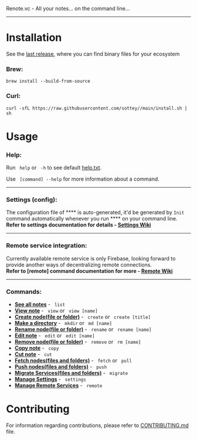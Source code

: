 Renote.vc - All your notes... on the command line... 

---

<!-- <img src="https://user-images.githubusercontent.com/59066341/162023376-061e09fd-f76e-47e2-99ab-735372746309.gif" alt="Overview Vid"> -->


# Installation
See the [last release](https://github.com/sottey//releases/latest), where you can find binary files for your ecosystem

### Brew:
```
brew install --build-from-source 
```

### Curl:
```
curl -sfL https://raw.githubusercontent.com/sottey//main/install.sh | sh
```

# Usage 

### Help:
Run ` help` or ` -h` to see default [help.txt](https://github.com/sottey//wiki/help.txt). <br>
 
Use ` [command] --help` for more information about a command.

---

### Settings (config):
The configuration file of **** is auto-generated, it'd be generated by `Init` command automatically whenever you run **** on your command line. <br>
**Refer to settings documentation for details - [Settings Wiki](https://github.com/sottey//wiki/Settings)**

---

### Remote service integration:
Currently available remote service is only Firebase, looking forward to provide another ways of decentralizing remote connections. <br>
**Refer to [remote] command documentation for more - [Remote Wiki](https://github.com/sottey//wiki/Remote)**

---

### Commands:
- **[See all notes](https://github.com/sottey//wiki/List)** - ` list`
- **[View note](https://github.com/sottey//wiki/View)** - ` view` or ` view [name]`
- **[Create node(file or folder)](https://github.com/sottey//wiki/Create)** - ` create` or ` create [title]`
- **[Make a directory](https://github.com/sottey//wiki/Mkdir)** - ` mkdir` or ` md [name]`
- **[Rename node(file or folder)](https://github.com/sottey//wiki/Rename)** - ` rename` or ` rename [name]`
- **[Edit note](https://github.com/sottey//wiki/Edit)** - ` edit` or ` edit [name]`
- **[Remove node(file or folder)](https://github.com/sottey//wiki/Remove)** - ` remove` or ` rm [name]`
- **[Copy note](https://github.com/sottey//wiki/Copy)** - ` copy`
- **[Cut note](https://github.com/sottey//wiki/Cut)** - ` cut`
- **[Fetch nodes(files and folders)](https://github.com/sottey//wiki/Fetch)** - ` fetch` or ` pull`
- **[Push nodes(files and folders)](https://github.com/sottey//wiki/Push)** - ` push`
- **[Migrate Services(files and folders)](https://github.com/sottey//wiki/Migrate)** - ` migrate`
- **[Manage Settings](https://github.com/sottey//wiki/Settings)** - ` settings`
- **[Manage Remote Services](https://github.com/sottey//wiki/Remote)** - ` remote`

# Contributing
For information regarding contributions, please refer to [CONTRIBUTING.md](https://github.com/sottey//blob/develop/CONTRIBUTING.md) file.
